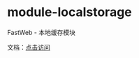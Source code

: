 # module-localstorage

FastWeb - 本地缓存模块

文档：<a href="http://fw.newobj.org/doc/module/database/">点击访问</a>
